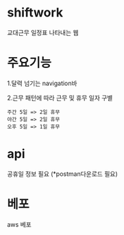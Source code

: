 # shiftwork

교대근무 일정표 나타내는 웹

# 주요기능

1.달력 넘기는 navigation바

2.근무 패턴에 따라 근무 및 휴무 일자 구별

    주간 5일 => 2일 휴무
    야간 5일 => 2일 휴무
    오후 5일 => 1일 휴무

# api

공휴일 정보 필요
(\*postman다운로드 필요)

# 베포

aws 베포
